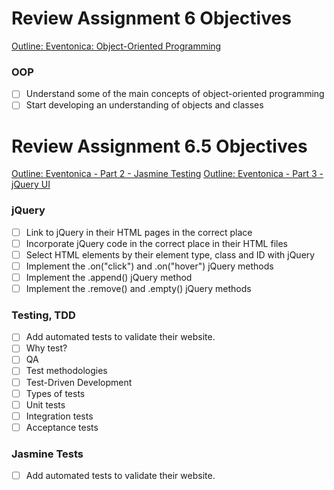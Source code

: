 # Review Assignment 6 Objectives

[Outline: Eventonica: Object-Oriented Programming](../projects/eventonica/eventonica-part1-objects.md)

### OOP

- [ ] Understand some of the main concepts of object-oriented programming
- [ ] Start developing an understanding of objects and classes

# Review Assignment 6.5 Objectives

[Outline: Eventonica - Part 2 - Jasmine Testing](../projects/eventonica/eventonica-part7-testing.md)
[Outline: Eventonica - Part 3 - jQuery UI](../projects/eventonica/eventonica-part3-jquery-ui.md)

### jQuery

- [ ] Link to jQuery in their HTML pages in the correct place
- [ ] Incorporate jQuery code in the correct place in their HTML files
- [ ] Select HTML elements by their element type, class and ID with jQuery
- [ ] Implement the .on("click") and .on("hover") jQuery methods
- [ ] Implement the .append() jQuery method
- [ ] Implement the .remove() and .empty() jQuery methods

### Testing, TDD

- [ ] Add automated tests to validate their website.
- [ ] Why test?
- [ ] QA
- [ ] Test methodologies
- [ ] Test-Driven Development
- [ ] Types of tests
- [ ] Unit tests
- [ ] Integration tests
- [ ] Acceptance tests

### Jasmine Tests

- [ ] Add automated tests to validate their website.
